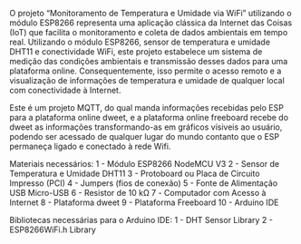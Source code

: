 O projeto “Monitoramento de Temperatura e Umidade via WiFi” utilizando o módulo ESP8266 representa uma aplicação clássica da Internet das Coisas (IoT) que facilita o monitoramento e coleta de dados ambientais em tempo real. Utilizando o módulo ESP8266, sensor de temperatura e umidade DHT11 e conectividade WiFi, este projeto estabelece um sistema de medição das condições ambientais e transmissão desses dados para uma plataforma online. Consequentemente, isso permite o acesso remoto e a visualização de informações de temperatura e umidade de qualquer local com conectividade à Internet.

Este é um projeto MQTT, do qual manda informações recebidas pelo ESP para a plataforma online dweet, e a plataforma online freeboard recebe do dweet as informações transformando-as em gráficos vísiveis ao usuário, podendo ser acessado de qualquer lugar do mundo contanto que o ESP permaneça ligado e conectado à rede Wifi.

Materiais necessários:
1 - Módulo ESP8266 NodeMCU V3
2 - Sensor de Temperatura e Umidade DHT11
3 - Protoboard ou Placa de Circuito Impresso (PCI)
4 - Jumpers (fios de conexão)
5 - Fonte de Alimentação USB Micro-USB
6 - Resistor de 10 kΩ
7 - Computador com Acesso à Internet
8 - Plataforma dweet
9 - Plataforma Freeboard
10 - Arduino IDE

Bibliotecas necessárias para o Arduino IDE:
1 - DHT Sensor Library
2 - ESP8266WiFi.h Library

